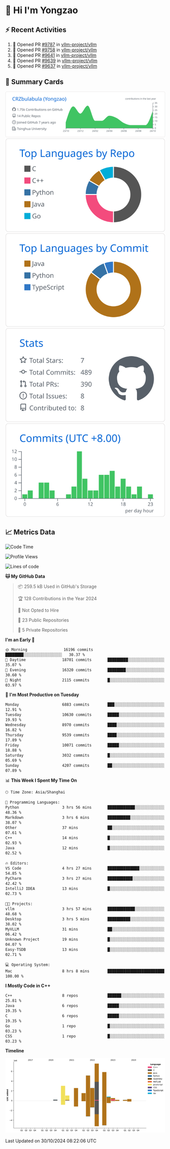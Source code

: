 # 👋 Hi I'm Yongzao

## ⚡ Recent Activities
<!--START_SECTION:activity-->
1. 💪 Opened PR [#9787](https://github.com/vllm-project/vllm/pull/9787) in [vllm-project/vllm](https://github.com/vllm-project/vllm)
2. 💪 Opened PR [#9758](https://github.com/vllm-project/vllm/pull/9758) in [vllm-project/vllm](https://github.com/vllm-project/vllm)
3. 💪 Opened PR [#9641](https://github.com/vllm-project/vllm/pull/9641) in [vllm-project/vllm](https://github.com/vllm-project/vllm)
4. 💪 Opened PR [#9639](https://github.com/vllm-project/vllm/pull/9639) in [vllm-project/vllm](https://github.com/vllm-project/vllm)
5. 💪 Opened PR [#9637](https://github.com/vllm-project/vllm/pull/9637) in [vllm-project/vllm](https://github.com/vllm-project/vllm)
<!--END_SECTION:activity-->

## 🎑 Summary Cards

[![](https://raw.githubusercontent.com/CRZbulabula/CRZbulabula/main/profile-summary-card-output/github/0-profile-details.svg)](https://github.com/vn7n24fzkq/github-profile-summary-cards)
[![](https://raw.githubusercontent.com/CRZbulabula/CRZbulabula/main/profile-summary-card-output/github/1-repos-per-language.svg)](https://github.com/vn7n24fzkq/github-profile-summary-cards) [![](https://raw.githubusercontent.com/CRZbulabula/CRZbulabula/main/profile-summary-card-output/github/2-most-commit-language.svg)](https://github.com/vn7n24fzkq/github-profile-summary-cards)
[![](https://raw.githubusercontent.com/CRZbulabula/CRZbulabula/main/profile-summary-card-output/github/3-stats.svg)](https://github.com/vn7n24fzkq/github-profile-summary-cards) [![](https://raw.githubusercontent.com/CRZbulabula/CRZbulabula/main/profile-summary-card-output/github/4-productive-time.svg)](https://github.com/vn7n24fzkq/github-profile-summary-cards)

## 📈 Metrics Data

<!--START_SECTION:waka-->
![Code Time](http://img.shields.io/badge/Code%20Time-716%20hrs%2058%20mins-blue)

![Profile Views](http://img.shields.io/badge/Profile%20Views-1-blue)

![Lines of code](https://img.shields.io/badge/From%20Hello%20World%20I%27ve%20Written-31.2%20million%20lines%20of%20code-blue)

**🐱 My GitHub Data** 

> 📦 259.5 kB Used in GitHub's Storage 
 > 
> 🏆 128 Contributions in the Year 2024
 > 
> 🚫 Not Opted to Hire
 > 
> 📜 23 Public Repositories 
 > 
> 🔑 5 Private Repositories 
 > 
**I'm an Early 🐤** 

```text
🌞 Morning                16196 commits       ████████░░░░░░░░░░░░░░░░░   30.37 % 
🌆 Daytime                18701 commits       █████████░░░░░░░░░░░░░░░░   35.07 % 
🌃 Evening                16320 commits       ████████░░░░░░░░░░░░░░░░░   30.60 % 
🌙 Night                  2115 commits        █░░░░░░░░░░░░░░░░░░░░░░░░   03.97 % 
```
📅 **I'm Most Productive on Tuesday** 

```text
Monday                   6883 commits        ███░░░░░░░░░░░░░░░░░░░░░░   12.91 % 
Tuesday                  10630 commits       █████░░░░░░░░░░░░░░░░░░░░   19.93 % 
Wednesday                8970 commits        ████░░░░░░░░░░░░░░░░░░░░░   16.82 % 
Thursday                 9539 commits        ████░░░░░░░░░░░░░░░░░░░░░   17.89 % 
Friday                   10071 commits       █████░░░░░░░░░░░░░░░░░░░░   18.88 % 
Saturday                 3032 commits        █░░░░░░░░░░░░░░░░░░░░░░░░   05.69 % 
Sunday                   4207 commits        ██░░░░░░░░░░░░░░░░░░░░░░░   07.89 % 
```


📊 **This Week I Spent My Time On** 

```text
🕑︎ Time Zone: Asia/Shanghai

💬 Programming Languages: 
Python                   3 hrs 56 mins       ████████████░░░░░░░░░░░░░   48.36 % 
Markdown                 3 hrs 6 mins        ██████████░░░░░░░░░░░░░░░   38.07 % 
Other                    37 mins             ██░░░░░░░░░░░░░░░░░░░░░░░   07.61 % 
C++                      14 mins             █░░░░░░░░░░░░░░░░░░░░░░░░   02.93 % 
Java                     12 mins             █░░░░░░░░░░░░░░░░░░░░░░░░   02.52 % 

🔥 Editors: 
VS Code                  4 hrs 27 mins       ██████████████░░░░░░░░░░░   54.85 % 
PyCharm                  3 hrs 27 mins       ███████████░░░░░░░░░░░░░░   42.42 % 
IntelliJ IDEA            13 mins             █░░░░░░░░░░░░░░░░░░░░░░░░   02.73 % 

🐱‍💻 Projects: 
vllm                     3 hrs 57 mins       ████████████░░░░░░░░░░░░░   48.68 % 
Desktop                  3 hrs 5 mins        ██████████░░░░░░░░░░░░░░░   38.02 % 
MyVLLM                   31 mins             ██░░░░░░░░░░░░░░░░░░░░░░░   06.42 % 
Unknown Project          19 mins             █░░░░░░░░░░░░░░░░░░░░░░░░   04.07 % 
Easy-TSDB                13 mins             █░░░░░░░░░░░░░░░░░░░░░░░░   02.71 % 

💻 Operating System: 
Mac                      8 hrs 8 mins        █████████████████████████   100.00 % 
```

**I Mostly Code in C++** 

```text
C++                      8 repos             ██████░░░░░░░░░░░░░░░░░░░   25.81 % 
Java                     6 repos             █████░░░░░░░░░░░░░░░░░░░░   19.35 % 
C                        6 repos             █████░░░░░░░░░░░░░░░░░░░░   19.35 % 
Go                       1 repo              █░░░░░░░░░░░░░░░░░░░░░░░░   03.23 % 
CSS                      1 repo              █░░░░░░░░░░░░░░░░░░░░░░░░   03.23 % 
```



**Timeline**

![Lines of Code chart](https://raw.githubusercontent.com/CRZbulabula/CRZbulabula/main/assets/bar_graph.png)


 Last Updated on 30/10/2024 08:22:06 UTC
<!--END_SECTION:waka-->


